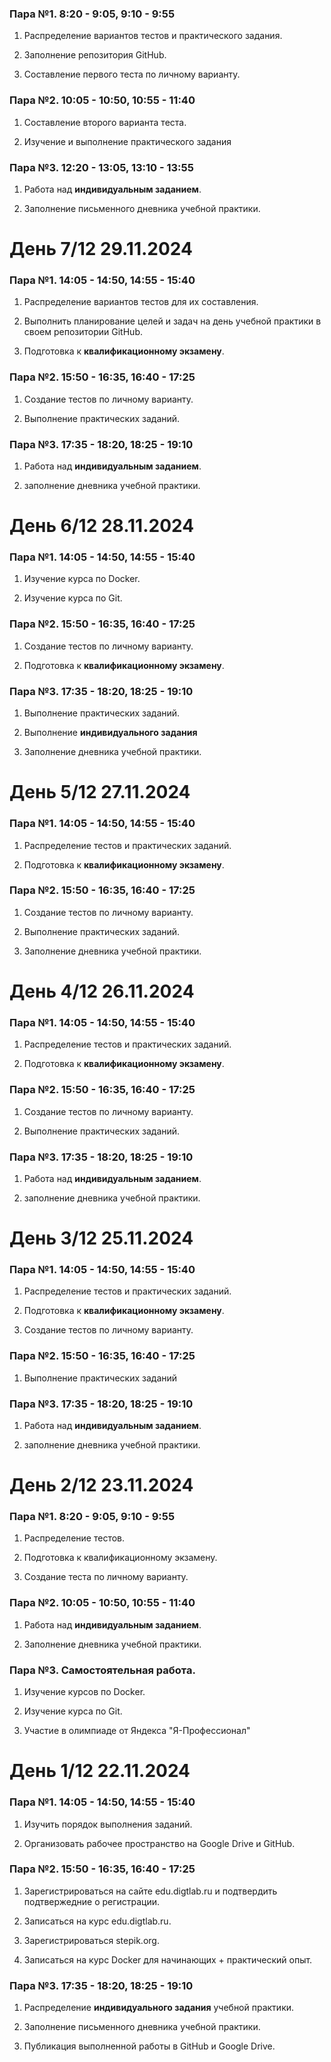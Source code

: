 ### Пара №1. 8:20 - 9:05, 9:10 - 9:55
1. Распределение вариантов тестов и практического задания.

2. Заполнение репозитория GitHub.

3. Составление первого теста по личному варианту.

### Пара №2. 10:05 - 10:50, 10:55 - 11:40
1. Составление второго варианта теста.

2. Изучение и выполнение практического задания

### Пара №3. 12:20 - 13:05, 13:10 - 13:55

1. Работа над **индивидуальным заданием**.

2. Заполнение письменного дневника учебной практики.

# День 7/12 29.11.2024

### Пара №1. 14:05 - 14:50, 14:55 - 15:40
1. Распределение вариантов тестов для их составления.

2. Выполнить планирование целей и задач на день учебной практики в своем репозитории GitHub.

3. Подготовка к **квалификационному экзамену**.

### Пара №2. 15:50 - 16:35, 16:40 - 17:25
1. Создание тестов по личному варианту.

2. Выполнение практических заданий.

### Пара №3. 17:35 - 18:20, 18:25 - 19:10
1. Работа над **индивидуальным заданием**.

2. заполнение дневника учебной практики.


# День 6/12 28.11.2024

### Пара №1. 14:05 - 14:50, 14:55 - 15:40
1. Изучение курса по Docker.

2. Изучение курса по Git.

### Пара №2. 15:50 - 16:35, 16:40 - 17:25
1. Создание тестов по личному варианту.

2. Подготовка к **квалификационному экзамену**.

### Пара №3. 17:35 - 18:20, 18:25 - 19:10
1. Выполнение практических заданий.

2. Выполнение **индивидуального задания**

2. Заполнение дневника учебной практики.


# День 5/12 27.11.2024

### Пара №1. 14:05 - 14:50, 14:55 - 15:40
1. Распределение тестов и практических заданий.

2. Подготовка к **квалификационному экзамену**.

### Пара №2. 15:50 - 16:35, 16:40 - 17:25
1. Создание тестов по личному варианту.

2. Выполнение практических заданий.

3. Заполнение дневника учебной практики.


# День 4/12 26.11.2024

### Пара №1. 14:05 - 14:50, 14:55 - 15:40
1. Распределение тестов и практических заданий.

2. Подготовка к **квалификационному экзамену**.

### Пара №2. 15:50 - 16:35, 16:40 - 17:25
1. Создание тестов по личному варианту.

2. Выполнение практических заданий.

### Пара №3. 17:35 - 18:20, 18:25 - 19:10
1. Работа над **индивидуальным заданием**.

2. заполнение дневника учебной практики.

# День 3/12 25.11.2024

### Пара №1. 14:05 - 14:50, 14:55 - 15:40
1. Распределение тестов и практических заданий.

2. Подготовка к **квалификационному экзамену**.

3. Создание тестов по личному варианту.

### Пара №2. 15:50 - 16:35, 16:40 - 17:25
1. Выполнение практических заданий 

### Пара №3. 17:35 - 18:20, 18:25 - 19:10
1. Работа над **индивидуальным заданием**.

2. заполнение дневника учебной практики.

# День 2/12 23.11.2024

### Пара №1. 8:20 - 9:05, 9:10 - 9:55
1. Распределение тестов.

2. Подготовка к квалификационному экзамену.

3. Создание теста по личному варианту.

### Пара №2. 10:05 - 10:50, 10:55 - 11:40
1. Работа над **индивидуальным заданием**.

2. Заполнение дневника учебной практики.

### Пара №3. Самостоятельная работа.
1. Изучение курсов по Docker.

2. Изучение курса по Git.

3. Участие в олимпиаде от Яндекса "Я-Профессионал"


# День 1/12 22.11.2024

### Пара №1. 14:05 - 14:50, 14:55 - 15:40
1. Изучить порядок выполнения заданий.

2. Организовать рабочее пространство на Google Drive и GitHub.

### Пара №2. 15:50 - 16:35, 16:40 - 17:25
1. Зарегистрироваться на сайте edu.digtlab.ru и подтвердить подтвержедние о регистрации.

2. Записаться на курс edu.digtlab.ru.

3. Зарегистрироваться stepik.org.

4. Записаться на курс Docker для начинающих + практический опыт.

### Пара №3. 17:35 - 18:20, 18:25 - 19:10
1. Распределение **индивидуального задания** учебной практики.

2. Заполнение письменного дневника учебной практики.

3. Публикация выполненной работы в GitHub и Google Drive.
